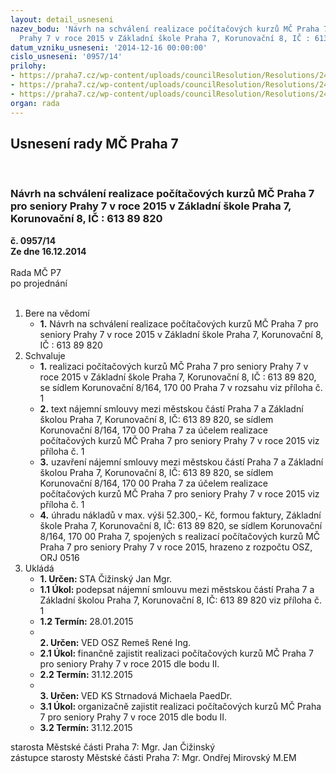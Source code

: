 ```yaml
---
layout: detail_usneseni
nazev_bodu: 'Návrh na schválení realizace počítačových kurzů MČ Praha 7 pro seniory
  Prahy 7 v roce 2015 v Základní škole Praha 7, Korunovační 8, IČ : 613 89 820'
datum_vzniku_usneseni: '2014-12-16 00:00:00'
cislo_usneseni: '0957/14'
prilohy:
- https://praha7.cz/wp-content/uploads/councilResolution/Resolutions/24424/59-14-najemni_smlouva_2015_korunovacni_pc_kurzy.doc
- https://praha7.cz/wp-content/uploads/councilResolution/Resolutions/24424/59-14-rs_zs_korunovacni_pc_kurzy_2015_komplet_r.pdf
- https://praha7.cz/wp-content/uploads/councilResolution/Resolutions/24424/59-14-dph_zs_korunovacni_pc_kurzy_2015.pdf
organ: rada
---
```

<div id="ucUsn_pList" class="usn">
	<span><h2>Usnesení rady MČ Praha 7 </h2>
<br></span><div class="standBody">
<span><h3>Návrh na schválení realizace počítačových kurzů MČ Praha 7 pro seniory Prahy 7 v roce 2015 v Základní škole Praha 7, Korunovační 8, IČ : 613 89 820</h3></span><div class="center">
		<strong>č. 0957/14</strong><br>
	</div>
<div class="center">
		<strong>Ze dne 16.12.2014</strong><br><br>
	</div>Rada MČ P7<br> po projednání<br><br><ol>
<li>Bere na vědomí<ul><li>
<strong>1.</strong> Návrh na schválení realizace počítačových kurzů MČ Praha 7 pro seniory Prahy 7 v roce 2015 v Základní škole Praha 7, Korunovační 8, IČ : 613 89 820</li></ul>
</li>
<li>Schvaluje<ul>
<li>
<strong>1.</strong> realizaci počítačových kurzů MČ Praha 7 pro seniory Prahy 7 v roce 2015  v Základní škole Praha 7, Korunovační 8, IČ : 613 89 820, se sídlem Korunovační 8/164, 170 00 Praha 7 v rozsahu viz příloha č. 1</li>
<li>
<strong>2.</strong> text nájemní smlouvy mezi městskou částí Praha 7 a Základní školou Praha 7, Korunovační 8, IČ: 613 89 820, se sídlem Korunovační 8/164, 170 00 Praha 7  za účelem realizace počítačových kurzů MČ Praha 7 pro seniory Prahy 7 v roce 2015 viz příloha č. 1</li>
<li>
<strong>3.</strong> uzavření nájemní smlouvy mezi městskou částí Praha 7 a Základní školou Praha 7, Korunovační 8, IČ: 613 89 820, se sídlem Korunovační 8/164, 170 00 Praha 7 za účelem realizace počítačových kurzů MČ Praha 7 pro seniory Prahy 7 v roce 2015 viz příloha č. 1</li>
<li>
<strong>4.</strong> úhradu nákladů v max. výši 52.300,- Kč, formou faktury, Základní škole Praha 7, Korunovační 8, IČ: 613 89 820, se sídlem Korunovační 8/164, 170 00 Praha 7, spojených s realizací počítačových kurzů MČ Praha 7 pro seniory Prahy 7  v roce 2015, hrazeno z rozpočtu OSZ, ORJ 0516     </li>
</ul>
</li>
<li>Ukládá<ul>
<li>
<strong>1. Určen: </strong>STA Čižinský Jan Mgr.</li>
<li>
<strong>1.1 Úkol: </strong>podepsat nájemní smlouvu mezi městskou částí Praha 7 a Základní školou Praha 7, Korunovační 8, IČ: 613 89 820 viz příloha č. 1</li>
<li>
<strong>1.2 Termín: </strong>28.01.2015</li>
<li>
<strong><br>2. Určen: </strong>VED OSZ Remeš René Ing.</li>
<li>
<strong>2.1 Úkol: </strong>finančně zajistit realizaci počítačových kurzů MČ Praha 7 pro seniory Prahy 7 v roce 2015 dle bodu II.</li>
<li>
<strong>2.2 Termín: </strong>31.12.2015</li>
<li>
<strong><br>3. Určen: </strong>VED KS Strnadová Michaela PaedDr.</li>
<li>
<strong>3.1 Úkol: </strong>organizačně zajistit realizaci počítačových kurzů MČ Praha 7 pro seniory Prahy 7 v roce 2015 dle bodu II.</li>
<li>
<strong>3.2 Termín: </strong>31.12.2015</li>
</ul>
</li>
</ol>starosta Městské části Praha 7: Mgr. Jan Čižinský<br>zástupce starosty Městské části Praha 7: Mgr. Ondřej Mirovský M.EM 
</div>
</div>